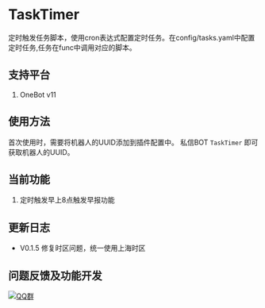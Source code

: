 # TaskTimer

定时触发任务脚本，使用cron表达式配置定时任务。在config/tasks.yaml中配置定时任务,任务在func中调用对应的脚本。

## 支持平台

1. OneBot v11

## 使用方法

首次使用时，需要将机器人的UUID添加到插件配置中。
私信BOT `TaskTimer` 即可获取机器人的UUID。

## 当前功能

1. 定时触发早上8点触发早报功能

## 更新日志

- V0.1.5 修复时区问题，统一使用上海时区

## 问题反馈及功能开发

[![QQ群](https://img.shields.io/badge/QQ群-965312424-green)](https://qm.qq.com/cgi-bin/qm/qr?k=en97YqjfYaLpebd9Nn8gbSvxVrGdIXy2&jump_from=webapi&authKey=41BmkEjbGeJ81jJNdv7Bf5EDlmW8EHZeH7/nktkXYdLGpZ3ISOS7Ur4MKWXC7xIx)